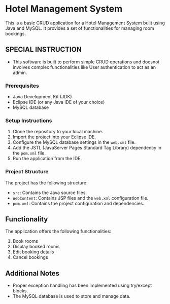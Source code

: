 # Hotel Management System

This is a basic CRUD application for a Hotel Management System built using Java and MySQL. It provides a set of functionalities for managing room bookings.

## SPECIAL INSTRUCTION
- This software is built to perform simple CRUD operations and doesnot involves complex functionalities like User authentication to act as an admin.

### Prerequisites

- Java Development Kit (JDK)
- Eclipse IDE (or any Java IDE of your choice)
- MySQL database

### Setup Instructions

1. Clone the repository to your local machine.
2. Import the project into your Eclipse IDE.
3. Configure the MySQL database settings in the `web.xml` file.
4. Add the JSTL (JavaServer Pages Standard Tag Library) dependency in the `pom.xml` file.
5. Run the application from the IDE.

### Project Structure

The project has the following structure:

- `src`: Contains the Java source files.
- `WebContent`: Contains JSP files and the `web.xml` configuration file.
- `pom.xml`: Contains the project configuration and dependencies.

## Functionality

The application offers the following functionalities:

1. Book rooms
2. Display booked rooms
3. Edit booking details
4. Cancel bookings

## Additional Notes

- Proper exception handling has been implemented using try/except blocks.
- The MySQL database is used to store and manage data.
